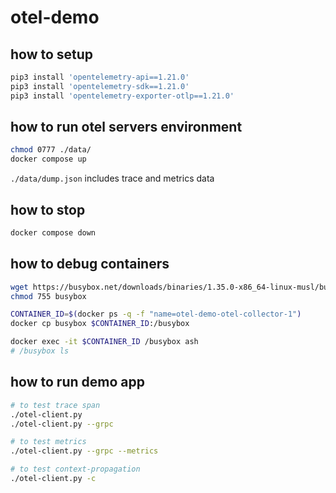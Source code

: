 # otel-demo

## how to setup
``` bash
pip3 install 'opentelemetry-api==1.21.0'
pip3 install 'opentelemetry-sdk==1.21.0'
pip3 install 'opentelemetry-exporter-otlp==1.21.0'
```

## how to run otel servers environment
``` bash
chmod 0777 ./data/
docker compose up
```

`./data/dump.json` includes trace and metrics data

## how to stop
``` bash
docker compose down
```

## how to debug containers
``` bash
wget https://busybox.net/downloads/binaries/1.35.0-x86_64-linux-musl/busybox
chmod 755 busybox

CONTAINER_ID=$(docker ps -q -f "name=otel-demo-otel-collector-1")
docker cp busybox $CONTAINER_ID:/busybox

docker exec -it $CONTAINER_ID /busybox ash
# /busybox ls
```

## how to run demo app
``` bash
# to test trace span
./otel-client.py
./otel-client.py --grpc

# to test metrics
./otel-client.py --grpc --metrics

# to test context-propagation
./otel-client.py -c
```
